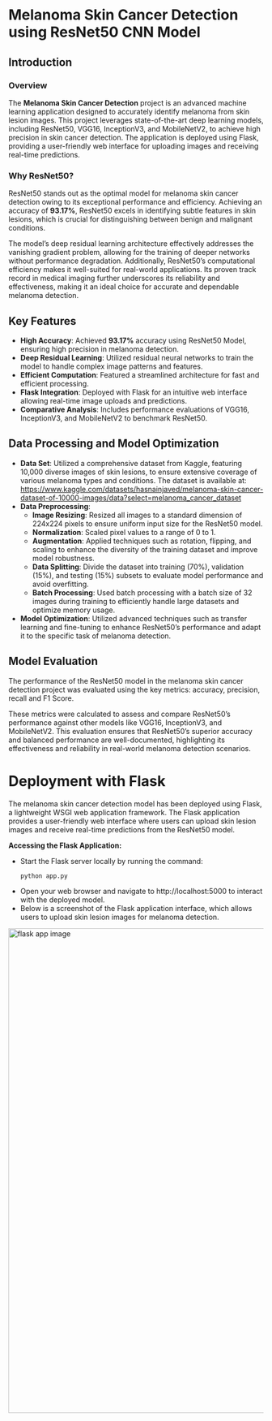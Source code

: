 # Melanoma Skin Cancer Detection using ResNet50 CNN Model
## Introduction
### Overview
The **Melanoma Skin Cancer Detection** project is an advanced machine learning application designed to accurately identify melanoma from skin lesion images. This project leverages state-of-the-art deep learning models, including ResNet50, VGG16, InceptionV3, and MobileNetV2, to achieve high precision in skin cancer detection. The application is deployed using Flask, providing a user-friendly web interface for uploading images and receiving real-time predictions.
### Why ResNet50?
ResNet50 stands out as the optimal model for melanoma skin cancer detection owing to its exceptional performance and efficiency. Achieving an accuracy of **93.17%**, ResNet50 excels in identifying subtle features in skin lesions, which is crucial for distinguishing between benign and malignant conditions.

The model’s deep residual learning architecture effectively addresses the vanishing gradient problem, allowing for the training of deeper networks without performance degradation. Additionally, ResNet50’s computational efficiency makes it well-suited for real-world applications. Its proven track record in medical imaging further underscores its reliability and effectiveness, making it an ideal choice for accurate and dependable melanoma detection.
## Key Features
- **High Accuracy**: Achieved **93.17%** accuracy using ResNet50 Model, ensuring high precision in melanoma detection.
- **Deep Residual Learning**: Utilized residual neural networks to train the model to handle complex image patterns and features.
- **Efficient Computation**: Featured a streamlined architecture for fast and efficient processing.
- **Flask Integration**: Deployed with Flask for an intuitive web interface allowing real-time image uploads and predictions.
- **Comparative Analysis**: Includes performance evaluations of VGG16, InceptionV3, and MobileNetV2 to benchmark ResNet50.

## Data Processing and Model Optimization
- **Data Set**: Utilized a comprehensive dataset from Kaggle, featuring 10,000 diverse images of skin lesions, to ensure extensive coverage of various melanoma types and conditions. The dataset is available at: https://www.kaggle.com/datasets/hasnainjaved/melanoma-skin-cancer-dataset-of-10000-images/data?select=melanoma_cancer_dataset
- **Data Preprocessing**:
  - **Image Resizing**: 
     Resized all images to a standard dimension of 224x224 pixels to ensure uniform input size for the ResNet50 model.
  - **Normalization**:  Scaled pixel values to a range of 0 to 1. 
  - **Augmentation**: Applied techniques such as rotation, flipping, and scaling to enhance the diversity of the training dataset and improve model robustness.
  - **Data Splitting**: Divide the dataset into training (70%), validation (15%), and testing (15%) subsets to evaluate model performance and avoid overfitting.
  - **Batch Processing**: Used batch processing with a batch size of 32 images during training to efficiently handle large datasets and optimize memory usage.
- **Model Optimization**: Utilized advanced techniques such as transfer learning and fine-tuning to enhance ResNet50’s performance and adapt it to the specific task of melanoma detection.

## Model Evaluation
The performance of the ResNet50 model in the melanoma skin cancer detection project was evaluated using the key metrics: accuracy, precision, recall and F1 Score.

These metrics were calculated to assess and compare ResNet50’s performance against other models like VGG16, InceptionV3, and MobileNetV2. This evaluation ensures that ResNet50’s superior accuracy and balanced performance are well-documented, highlighting its effectiveness and reliability in real-world melanoma detection scenarios.

# Deployment with Flask
The melanoma skin cancer detection model has been deployed using Flask, a lightweight WSGI web application framework. The Flask application provides a user-friendly web interface where users can upload skin lesion images and receive real-time predictions from the ResNet50 model.

**Accessing the Flask Application:** 
- Start the Flask server locally by running the command:
  ```bash
  python app.py
- Open your web browser and navigate to http://localhost:5000 to interact with the deployed model.
- Below is a screenshot of the Flask application interface, which allows users to upload skin lesion images for melanoma detection.

<img width="955" alt="flask app image" src="https://github.com/user-attachments/assets/21f8216e-d85f-48a5-ac09-3260b272bfa0">

